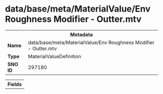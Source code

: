 <h1>data/base/meta/MaterialValue/Env Roughness Modifier - Outter.mtv</h1><table><tr><th colspan="100%">Metadata</th></tr><tr><td><b>Name</b></td><td>data/base/meta/MaterialValue/Env Roughness Modifier - Outter.mtv</td></tr><tr><td><b>Type</b></td><td>MaterialValueDefinition</td></tr><tr><td><b>SNO ID</b></td><td>297180</td></tr></table>

<table><tr><th colspan="100%">Fields</th></tr></table>

